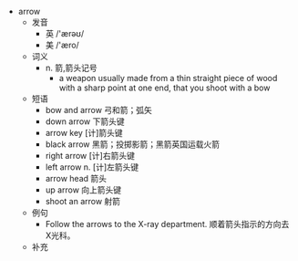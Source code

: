 - arrow
  - 发音
    - 英 /'ærəʊ/
    - 美 /'æro/
  - 词义
    - n. 箭,箭头记号
      - a weapon usually made from a thin straight piece of wood with a sharp point at one end, that you shoot with a  bow 
  - 短语
    - bow and arrow 弓和箭；弧矢
    - down arrow 下箭头键
    - arrow key [计]箭头键
    - black arrow 黑箭；投掷影箭；黑箭英国运载火箭
    - right arrow [计]右箭头键
    - left arrow n. [计]左箭头键
    - arrow head 箭头
    - up arrow 向上箭头键
    - shoot an arrow 射箭
  - 例句
    - Follow the arrows to the X-ray department. 顺着箭头指示的方向去X光科。
  - 补充